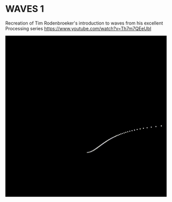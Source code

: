 # WAVES 1

Recreation of Tim Rodenbroeker's introduction to waves from his excellent Processing series
https://www.youtube.com/watch?v=Th7m7QEeUbI

![Particles chasing each other around a black screen](./waves_1.gif)
